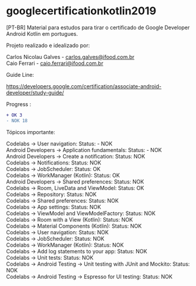 # googlecertificationkotlin2019
[PT-BR] Material para estudos para tirar o certificado de Google Developer Android Kotlin em portugues.

Projeto realizado e idealizado por:

Carlos Nicolau Galves - carlos.galves@ifood.com.br<br>
Caio Ferrari - caio.ferrari@ifood.com.br

Guide Line:

https://developers.google.com/certification/associate-android-developer/study-guide/

Progress :

```diff
+ OK 3
- NOK 18
```

Tópicos importante:

Codelabs -> User navigation: Status: - NOK\
Android Developers -> Application fundamentals: Status: - NOK\
Android Developers -> Create a notification: Status: NOK\
Codelabs -> Notifications: Status: NOK\
Codelabs -> JobScheduler: Status: OK\
Codelabs -> WorkManager (Kotlin): Status: OK\
Android Developers -> Shared preferences: Status: NOK\
Codelabs -> Room, LiveData and ViewModel: Status: OK\
Codelabs -> Repository: Status: NOK\
Codelabs -> Shared preferences: Status: NOK\
Codelabs -> App settings: Status: NOK\
Codelabs -> ViewModel and ViewModelFactory: Status: NOK\
Codelabs -> Room with a View (Kotlin): Status: NOK\
Codelabs -> Material Components (Kotlin): Status: NOK\
Codelabs -> User navigation: Status: NOK\
Codelabs -> JobScheduler: Status: NOK\
Codelabs -> WorkManager (Kotlin): Status: NOK\
Codelabs -> Add log statements to your app: Status: NOK\
Codelabs -> Unit tests: Status: NOK\
Codelabs -> Android Testing -> Unit testing with JUnit and Mockito: Status: NOK\
Codelabs -> Android Testing -> Espresso for UI testing: Status: NOK


